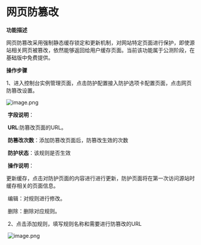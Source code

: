 # 网页防篡改

**功能描述**

​    网页防篡改采用强制静态缓存锁定和更新机制，对网站特定页面进行保护，即使源站相关网页被篡改，依然能够返回给用户缓存页面。当前该功能属于公测阶段，在基础版中免费提供。

**操作步骤**

​     1、进入控制台实例管理页面，点击防护配置接入防护选项卡配置页面，点击网页防篡改设置。

![image.png](https://img1.jcloudcs.com/cms/ab29442e-f406-442d-9334-4db0db4a1b4b20180817111409.png)

​    **字段说明**：

​    **URL**:防篡改页面的URL。

​    **防篡改次数**：添加防篡改页面后，防篡改生效的次数

​    **防护状态**：该规则是否生效

​    **操作说明**：   

​            更新缓存，点击对防护页面的内容进行进行更新，防护页面将在第一次访问源站时缓存相关的页面信息。

​            编辑：对规则进行修改。

​            删除：删除对应规则。

​    2、点击添加规则，填写规则名称和需要进行防篡改的URL

​    ![image.png](https://img1.jcloudcs.com/cms/1270e388-4827-4e1c-9244-0500785b4f1f20180817111645.png)